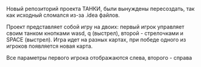 Новый репозиторий проекта ТАНКИ, были вынуждены пересоздать, так как исходный сломался из-за .idea файлов.

Проект представляет собой игру на двоих: первый игрок управляет своим танком кнопками wasd, q (выстрел), второй - стрелочками и SPACE (выстрел). Игра идет на разных картах, при победе одного из игроков появляется новая карта.

Все параметры первого игрока отображаются слева, второго - справа
